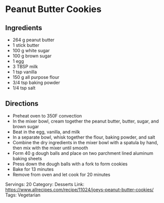 # Peanut Butter Cookies
## Ingredients
- 264 g peanut butter
- 1 stick butter
- 100 g white sugar
- 100 g brown sugar
- 1 egg
- 3 TBSP milk
- 1 tsp vanilla
- 150 g all purpose flour
- 3/4 tsp baking powder
- 1/4 tsp salt
## Directions
- Preheat oven to 350F convection
- In the mixer bowl, cream together the peanut butter, butter, sugar, and brown sugar
- Beat in the egg, vanilla, and milk
- In a separate bowl, whisk together the flour, baking powder, and salt
- Combine the dry ingredients in the mixer bowl with a spatula by hand, then mix with the mixer until smooth
- Form 40 g dough balls and place on two parchment lined aluminum baking sheets
- Press down the dough balls with a fork to form cookies
- Bake for 13 minutes
- Remove from oven and let cook for 20 minutes

Servings: 20
Category: Desserts
Link: https://www.allrecipes.com/recipe/11024/joeys-peanut-butter-cookies/
Tags: Vegetarian
